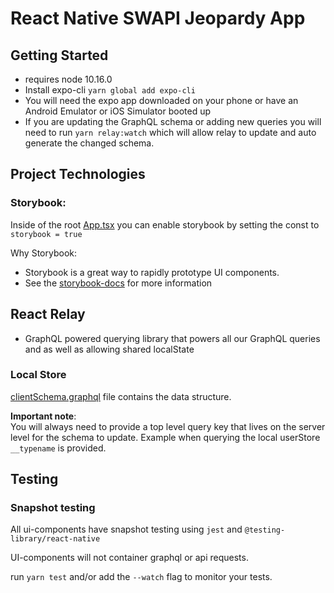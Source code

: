 # React Native SWAPI Jeopardy App


## Getting Started
- requires node 10.16.0
- Install expo-cli `yarn global add expo-cli`
- You will need the expo app downloaded on your phone or have an Android Emulator or iOS Simulator booted up
- If you are updating the GraphQL schema or adding new queries you will need to run `yarn relay:watch` which will allow relay to update and auto generate the changed schema.

## Project Technologies

### Storybook: 
Inside of the root [App.tsx](./App.tsx) you can enable storybook by setting the const to `storybook = true`

Why Storybook:
- Storybook is a great way to rapidly prototype UI components.
- See the [storybook-docs](https://storybook.js.org/docs/basics/introduction/) for more information

## React Relay
- GraphQL powered querying library that powers all our GraphQL queries and as well as allowing shared localState

### Local Store
[clientSchema.graphql](src/clientSchema.graphql) file contains the data structure.

**Important note**:  
You will always need to provide a top level query key that lives on the server level for the schema to update. Example when querying the local userStore ```__typename``` is provided.


## Testing

### Snapshot testing
All ui-components have snapshot testing using `jest` and `@testing-library/react-native`

UI-components will not container graphql or api requests.

run `yarn test` and/or add the `--watch` flag to monitor your tests.
